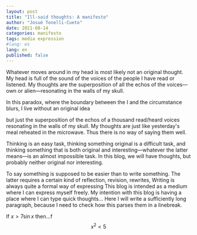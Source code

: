 ```yaml
---
layout: post
title: "Ill-said thoughts: A manifesto"
author: "Josué Tonelli-Cueto"
date: 2021-08-14
categories: manifesto
tags: media expression
#lang: es
lang: en
published: false
---
```


Whatever moves around in my head is most likely not an original thought. My head is full of the sound of the voices of the people I have read or listened. My thoughts are the superposition of all the echos of the voices—own or alien—resonating in the walls of my skull. 

In this paradox, where the boundary between the I and the circumstance blurs, I live without an original idea

but just the superposition of the echos of a thousand read/heard voices resonating in the walls of my skull. My thoughts are just like yesterday's meal reheated in the microwave. Thus there is no way of saying them well.

Thinking is an easy task, thinking something original is a difficult task, and thinking something that is both original and interesting—whatever the latter means—is an almost impossible task. In this blog, we will have thoughts, but probably neither original nor interesting.

To say something is supposed to be easier than to write something. The latter requires a certain kind of reflection, revision, rewrites,
Writing is always quite a formal way of expressing
This blog is intended as a medium where I can express myself freely.
My intention with this blog is having a place where I can type quick thoughts... Here I will write a sufficiently long paragraph, because I need to check how this parses them in a linebreak.

If $x>7\sin x$ then...f
$$x^2<5$$
